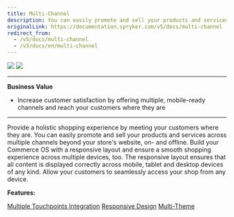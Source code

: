 ```yaml
---
title: Multi-Channel
description: You can easily promote and sell your products and services across multiple channels beyond your store's website, on- and offline.
originalLink: https://documentation.spryker.com/v5/docs/multi-channel
redirect_from:
  - /v5/docs/multi-channel
  - /v5/docs/en/multi-channel
---
```


<div class='feature-text'>
    <div class='feature-images'>
    <img class="light-mode" src="https://spryker.s3.eu-central-1.amazonaws.com/docs/Document+360/Capabilities+icons/light/Multi-Channel.svg"/>
    <img class="dark-mode" src="https://spryker.s3.eu-central-1.amazonaws.com/docs/Document+360/Capabilities+icons/dark/Multi-Channel.svg"/>
    </div>
    <div class="feature-text-wrap">

***
**Business Value**
* Increase customer satisfaction by offering multiple, mobile-ready channels and reach your customers where they are
***

Provide a holistic shopping experience by meeting your customers where they are. You can easily promote and sell your products and services across multiple channels beyond your store's website, on- and offline. Build your Commerce OS with a responsive layout and ensure a smooth shopping experience across multiple devices, too. The responsive layout ensures that all content is displayed correctly across mobile, tablet and desktop devices of any kind. Allow your customers to seamlessly access your shop from any device.
</div>
</div>

**Features:**
<div>
<a class="feature-link" href="https://documentation.spryker.com/docs/en/multiple-touchpoint-integration">Multiple Touchpoints Integration</a>  
    <a class="feature-link" href="https://documentation.spryker.com/docs/en/responsive-design">Responsive Design</a>
    <a class="feature-link" href="https://documentation.spryker.com/docs/en/multi-theme-201907">Multi-Theme</a>
</div>

